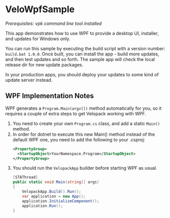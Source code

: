 # VeloWpfSample
_Prerequisites: vpk command line tool installed_

This app demonstrates how to use WPF to provide a desktop UI, installer, and updates for Windows only.

You can run this sample by executing the build script with a version number: `build.bat 1.0.0`. Once built, you can install the app - build more updates, and then test updates and so forth. The sample app will check the local release dir for new update packages. 

In your production apps, you should deploy your updates to some kind of update server instead.

## WPF Implementation Notes
WPF generates a `Program.Main(argv[])` method automatically for you, so it requires a couple of extra steps to get Velopack working with WPF. 

1. You need to create your own `Program.cs` class, and add a static `Main()` method.
2. In order for dotnet to execute this new Main() method instead of the default WPF one, you need to add the following to your .csproj:
   ```xml
   <PropertyGroup>
     <StartupObject>YourNamespace.Program</StartupObject>
   </PropertyGroup>
   ```
3. You should run the `VelopackApp` builder before starting WPF as usual.
   ```cs
   [STAThread]
   public static void Main(string[] args)
   {
       VelopackApp.Build().Run();
       var application = new App();
       application.InitializeComponent();
       application.Run();
   }
   ```